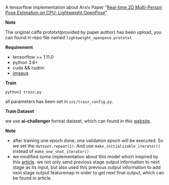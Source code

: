 A tensorflow implementation about Arxiv Paper "[Real-time 2D Multi-Person Pose Estimation on CPU: Lightweight OpenPose](https://arxiv.org/abs/1811.12004)"

**Note**

The original caffe prototxt(provided by paper author) has been upload, you can found in repo file named `lightweight_openpose.prototxt`

**Requirement**
* tensorflow >= 1.11.0
* python 3.6+
* cuda && cudnn
* [imgaug](https://github.com/aleju/imgaug)

**Train**

``python3 train.py``

all parameters has been set in ``src/train_config.py``.

**Train Dataset**

we use **ai-challenger** format dataset, which can found in this [website](https://challenger.ai/competition/keypoint).

**Note**

* after training one epoch done, one validation epoch will be executed. So we set the `dataset.repeat(1)`. And use `make_initializable_iterator()` instead of `make_one_shot_iterator()`
* we modified some implementation about this model which inspired by this [article](https://arxiv.org/abs/1901.01760). we not only send previous stage output information to next stage as its input, but also used this previous output information to add next stage output featuremap in order to get next final output, which can be found in article.

